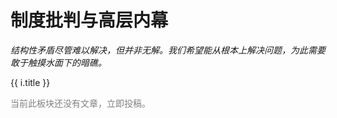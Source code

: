 # 制度批判与高层内幕

*结构性矛盾尽管难以解决，但并非无解。我们希望能从根本上解决问题，为此需要敢于触摸水面下的暗礁。*

<div v-for="i in $article()">
    <p>
        <router-link :to="i.path">{{ i.title }}</router-link>
    </p>
</div>

<p style="color:grey" v-if="$article().length === 0">当前此板块还没有文章，立即<router-link to="../contribute">投稿</router-link>。</p>